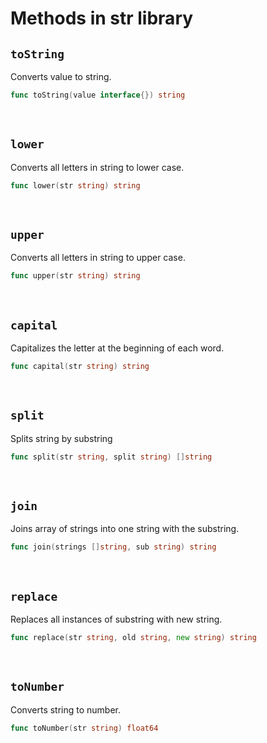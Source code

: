 # Methods in str library

## **`toString`**

Converts value to string.

```go
func toString(value interface{}) string
```

<br>

## **`lower`**

Converts all letters in string to lower case.

```go
func lower(str string) string
```

<br>

## **`upper`**

Converts all letters in string to upper case.

```go
func upper(str string) string
```

<br>

## **`capital`**

Capitalizes the letter at the beginning of each word.

```go
func capital(str string) string
```

<br>

## **`split`**

Splits string by substring

```go
func split(str string, split string) []string
```

<br>

## **`join`**

Joins array of strings into one string with the substring.

```go
func join(strings []string, sub string) string
```

<br>

## **`replace`**

Replaces all instances of substring with new string.

```go
func replace(str string, old string, new string) string
```

<br>

## **`toNumber`**

Converts string to number.

```go
func toNumber(str string) float64
```

<br>

